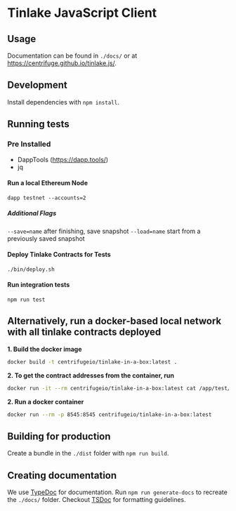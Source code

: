 # Tinlake JavaScript Client

## Usage

Documentation can be found in `./docs/` or at https://centrifuge.github.io/tinlake.js/.

## Development

Install dependencies with `npm install`.

## Running tests
### Pre Installed
- DappTools (https://dapp.tools/)
- jq

#### Run a local Ethereum Node

`dapp testnet --accounts=2`

##### Additional Flags
`--save=name` after finishing, save snapshot
`--load=name` start from a previously saved snapshot

#### Deploy Tinlake Contracts for Tests
`./bin/deploy.sh`

#### Run integration tests
`npm run test`

## Alternatively, run a docker-based local network with all tinlake contracts deployed

**1. Build the docker image**

```bash
docker build -t centrifugeio/tinlake-in-a-box:latest .
```

**2. To get the contract addresses from the container, run**

```bash
docker run -it --rm centrifugeio/tinlake-in-a-box:latest cat /app/test/addresses.json > ./test/addresses.json
```

**2. Run a docker container**

```bash
docker run --rm -p 8545:8545 centrifugeio/tinlake-in-a-box:latest
```


## Building for production

Create a bundle in the `./dist` folder with `npm run build`.

## Creating documentation

We use [TypeDoc](https://github.com/TypeStrong/typedoc) for documentation. Run `npm run generate-docs` to recreate the `./docs/` folder.
Checkout [TSDoc](https://github.com/microsoft/tsdoc) for formatting guidelines.
